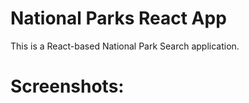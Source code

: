 # National Parks React App

This is a React-based National Park Search application.


# Screenshots:

